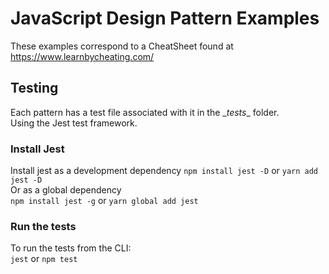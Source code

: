 # JavaScript Design Pattern Examples
These examples correspond to a CheatSheet found at  
https://www.learnbycheating.com/

## Testing
Each pattern has a test file associated with it in the \__tests__ folder.  
Using the Jest test framework.

### Install Jest
Install jest as a development dependency
```npm install jest -D``` or ```yarn add jest -D```   
Or as a global dependency  
```npm install jest -g``` or ```yarn global add jest```   

### Run the tests
To run the tests from the CLI:  
```jest``` or ```npm test```
